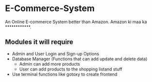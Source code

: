 # E-Commerce-System
An Online E-commerce System better than Amazon. Amazon ki maa ka ************. 

## Modules it will require

- Admin and User Login and Sign-up Options
- Database Manager (Functions that can add update and delete data)
    - Admin can add more products
    - User can add products to the shopping listand stuff
- Use terminal functions like gotoxy to create frontend
